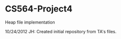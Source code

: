 CS564-Project4
==============

Heap file implementation

10/24/2012 JH: Created initial repository from TA's files.